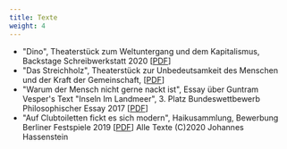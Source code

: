 ```yaml
---
title: Texte
weight: 4
---
```

- "Dino", Theaterstück zum Weltuntergang und dem Kapitalismus, Backstage Schreibwerkstatt 2020 [[PDF](/pdfs/dinofuel.pdf)]
- "Das Streichholz", Theaterstück zur Unbedeutsamkeit des Menschen und der Kraft der Gemeinschaft, [[PDF](/pdfs/das_streichholz.pdf)]
- "Warum der Mensch nicht gerne nackt ist", Essay über Guntram Vesper's Text "Inseln Im Landmeer", 3. Platz Bundeswettbewerb Philosophischer Essay 2017 [[PDF](/)]
- "Auf Clubtoiletten fickt es sich modern", Haikusammlung, Bewerbung Berliner Festspiele 2019 [[PDF](/)]
Alle Texte (C)2020 Johannes Hassenstein
